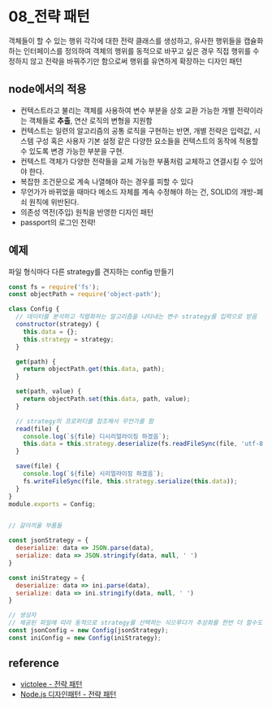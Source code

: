 # 08_전략 패턴

객체들이 할 수 있는 행위 각각에 대한 전략 클래스를 생성하고, 유사한 행위들을 캡슐화하는 인터페이스를 정의하여 객체의 행위를 동적으로 바꾸고 싶은 경우 직접 행위를 수정하지 않고 전략을 바꿔주기만 함으로써 행위를 유연하게 확장하는 디자인 패턴

## node에서의 적용

- 컨텍스트라고 불리는 객체를 사용하여 변수 부분을 상호 교환 가능한 개별 전략이라는 객체들로 **추출**, 연산 로직의 변형을 지원함
- 컨텍스트는 일련의 알고리즘의 공통 로직을 구현하는 반면, 개별 전략은 입력값, 시스템 구성 혹은 사용자 기본 설정 같은 다양한 요소들을 컨텍스트의 동작에 적용할 수 있도록 변경 가능한 부분을 구현.
- 컨텍스트 객체가 다양한 전략들을 교체 가능한 부품처럼 교체하고 연결시킬 수 있어야 한다.
- 복잡한 조건문으로 계속 나열해야 하는 경우를 피할 수 있다
- 무언가가 바뀌었을 때마다 메소드 자체를 계속 수정해야 하는 건, SOLID의 개방-폐쇠 원칙에 위반된다.
- 의존성 역전(주입) 원칙을 반영한 디자인 패턴
- passport의 로그인 전략!

## 예제

파일 형식마다 다른 strategy를 견지하는 config 만들기

```js
const fs = require('fs');
const objectPath = require('object-path');

class Config {
  // 데이터를 분석하고 직렬화하는 알고리즘을 나타내는 변수 strategy를 입력으로 받음
  constructor(strategy) {
    this.data = {};
    this.strategy = strategy;
  }

  get(path) {
    return objectPath.get(this.data, path);
  }

  set(path, value) {
    return objectPath.set(this.data, path, value);
  }

  // strategy의 프로퍼티를 참조해서 무언가를 함
  read(file) {
    console.log(`${file} 디시리얼라이징 하겠음`);
    this.data = this.strategy.deserialize(fs.readFileSync(file, 'utf-8'));
  }

  save(file) {
    console.log(`${file} 시리얼라이징 하겠음`);
    fs.writeFileSync(file, this.strategy.serialize(this.data));
  }
}
module.exports = Config;


// 갈아끼울 부품들

const jsonStrategy = {
  deserialize: data => JSON.parse(data),
  serialize: data => JSON.stringify(data, null, ' ')
}

const iniStrategy = {
  deserialize: data => ini.parse(data),
  serialize: data => ini.stringify(data, null, ' ')
}

// 생성자
// 제공된 파일에 따라 동적으로 strategy를 선택하는 식으루다가 추상화를 한번 더 할수도 있겠다
const jsonConfig = new Config(jsonStrategy);
const iniConfig = new Config(iniStrategy);
```
## reference

- [victolee - 전략 패턴](https://victorydntmd.tistory.com/292)
- [Node.js 디자인패턴 - 전략 패턴](http://www.yes24.com/Product/Goods/65050060)
